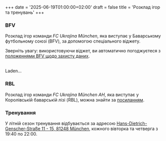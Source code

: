 +++
date = '2025-06-19T01:00:00+02:00'
draft = false
title = 'Розклад ігор та тренувань'
+++

### BFV

Розклад ігор команди *FC Ukrajina München*,
яка виступає у Баварському футбольному союзі (BFV),
за допомогою спеціального віджету.

Зверніть увагу: використовуючи віджет, ви автоматично погоджуєтеся
з [положеннями BFV щодо захисту даних].

<br/>

<script type='text/javascript' src="https://widget-prod.bfv.de/widget/widgetresource/widgetjs"></script>

<div id="bfv1751119332595">Laden...</div>

<script>
BFVWidget.HTML5.zeigeVereinSpiele("02PU8A0AR0000000VS5489B8VS8PL525", "bfv1751119332595", { height: "550", width: "100%", maxWidth: "600", selectedTab: BFVWidget.HTML5.vereinTabs.spiele, colorResults: "undefined" , colorNav: "undefined" , colorClubName : "undefined" , backgroundNav: "undefined"});
</script>

### RBL

Розклад ігор команди *FC Ukrajina München AH*,
яка виступає у Королівській баварській лізі (RBL),
можна знайти за [посиланням].

### Тренування

У літній сезон тренування відбувається за адресою
[Hans-Dietrich-Genscher-Straße 11 - 15, 81248 München],
кожного вівторка та четверга з 19:40 по 22:00.


[положеннями BFV щодо захисту даних]: https://www.bfv.de/allgemein/datenschutzrichtlinien

[посиланням]: https://royalbavarianliga.de/teaminfo.php?teamid=o2189

[Hans-Dietrich-Genscher-Straße 11 - 15, 81248 München]: https://maps.app.goo.gl/r82NRNfPFhLAgakJ7
